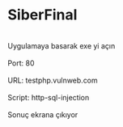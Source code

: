 # SiberFinal
<br>Uygulamaya basarak exe yi açın<br/>
<br>Port: 80<br/>
<br>URL: testphp.vulnweb.com<br/>
<br>Script: http-sql-injection<br/>
<br>Sonuç ekrana çıkıyor<br/>
